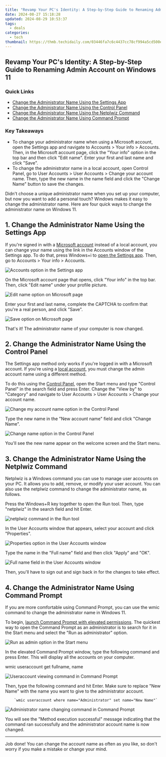 ```yaml
---
title: "Revamp Your PC's Identity: A Step-by-Step Guide to Renaming Admin Account on Windows 11"
date: 2024-08-27 15:18:28
updated: 2024-08-29 10:53:37
tags:
  - deals
categories:
  - tech
thumbnail: https://thmb.techidaily.com/03446fa7c6c4437cc78cf994a5cd500e9e19b7398656e9b5a14acb95e0d9c21d.jpg
---
```


## Revamp Your PC's Identity: A Step-by-Step Guide to Renaming Admin Account on Windows 11

### Quick Links

* [Change the Administrator Name Using the Settings App](https://visual-screen-recording.techidaily.com/new-2024-approved-comparing-recording-quality-the-pros-and-cons-of-30fps-and-60fps/)
* [Change the Administrator Name Using the Control Panel](https://extra-support.techidaily.com/updated-inside-the-world-class-editor-a-complete-guide-to-vivacuts-offerings/)
* [Change the Administrator Name Using the Netplwiz Command](https://android-unlock.techidaily.com/6-proven-ways-to-unlock-lenovo-thinkphone-phone-when-you-forget-the-password-by-drfone-android/)
* [Change the Administrator Name Using Command Prompt](https://extra-support.techidaily.com/new-premium-selection-of-budget-friendly-4k-projectors/)

### Key Takeaways

* To change your administrator name when using a Microsoft account, open the Settings app and navigate to Accounts > Your info > Accounts. Then, in the Microsoft account page, click the "Your info" option in the top bar and then click "Edit name". Enter your first and last name and click "Save".
* To change the administrator name in a local account, open Control Panel, go to User Accounts > User Accounts > Change your account name. Then, type the new name in the name field and click the "Change Name" button to save the changes.

 Didn't choose a unique administrator name when you set up your computer, but now you want to add a personal touch? Windows makes it easy to change the administrator name. Here are four quick ways to change the administrator name on Windows 11.

##  1\. Change the Administrator Name Using the Settings App

 If you're signed in with a [Microsoft account](https://sim-unlock.techidaily.com/in-2024-sim-unlock-vivo-y17s-phones-without-code-2-ways-to-remove-android-sim-lock-by-drfone-android/) instead of a local account, you can change your name using the link in the Accounts window of the Settings app. To do that, press Windows+i to [open the Settings app](https://facebook-video-footage.techidaily.com/updated-2024-approved-5-easy-ways-to-multiply-your-youtube-follower-base/). Then, go to Accounts > Your info > Accounts.

![Accounts option in the Settings app](https://static1.howtogeekimages.com/wordpress/wp-content/uploads/2023/10/accounts-option.jpg) 

 On the Microsoft account page that opens, click "Your info" in the top bar. Then, click "Edit name" under your profile picture.

![Edit name option on Microsoft page](https://static1.howtogeekimages.com/wordpress/wp-content/uploads/2023/10/edit-name-option.jpg) 

 Enter your first and last name, complete the CAPTCHA to confirm that you're a real person, and click "Save".

![Save option on Microsoft page](https://static1.howtogeekimages.com/wordpress/wp-content/uploads/2023/10/save-option-1.jpg) 

 That's it! The administrator name of your computer is now changed.

##  2\. Change the Administrator Name Using the Control Panel

 The Settings app method only works if you're logged in with a Microsoft account. If you're using a [local account](https://tech-recovery.techidaily.com/protect-your-system-with-these-15-free-instant-boot-antivirus-tools/), you must change the admin account name using a different method.

 To do this using the [Control Panel](https://screen-sharing-recording.techidaily.com/new-in-2024-facetime-call-recording-securing-your-conversations/), open the Start menu and type "Control Panel" in the search field and press Enter. Change the "View by" to "Category" and navigate to User Accounts > User Accounts > Change your account name.

![Change my account name option in the Control Panel](https://static1.howtogeekimages.com/wordpress/wp-content/uploads/2023/10/change-my-account-name.jpg) 

 Type the new name in the "New account name" field and click "Change Name".

![Change name option in the Control Panel](https://static1.howtogeekimages.com/wordpress/wp-content/uploads/2023/10/change-name-option.jpg) 

 You'll see the new name appear on the welcome screen and the Start menu.

##  3\. Change the Administrator Name Using the Netplwiz Command

 Netplwiz is a Windows command you can use to manage user accounts on your PC. It allows you to add, remove, or modify your user account. You can also use the netplwiz command to change the administrator name, as follows.

 Press the Windows+R key together to open the Run tool. Then, type "netplwiz" in the search field and hit Enter.

![netplwiz command in the Run tool](https://static1.howtogeekimages.com/wordpress/wp-content/uploads/2023/10/netplwiz-command.jpg) 

 In the User Accounts window that appears, select your account and click "Properties".

![Properties option in the User Accounts window](https://static1.howtogeekimages.com/wordpress/wp-content/uploads/2023/10/properties-option-1.jpg) 

 Type the name in the "Full name" field and then click "Apply" and "OK".

![Full name field in the User Accounts window](https://static1.howtogeekimages.com/wordpress/wp-content/uploads/2023/10/full-name-field-1.jpg) 

 Then, you'll have to sign out and sign back in for the changes to take effect.

##  4\. Change the Administrator Name Using Command Prompt

 If you are more comfortable using Command Prompt, you can use the wmic command to change the administrator name in Windows 11.

 To begin, [launch Command Prompt with elevated permissions](https://screen-mirror.techidaily.com/how-to-screen-mirroring-xiaomi-14-ultra-drfone-by-drfone-android/). The quickest way to open the Command Prompt as an administrator is to search for it in the Start menu and select the "Run as administrator" option.

![Run as admin option in the Start menu](https://static1.howtogeekimages.com/wordpress/wp-content/uploads/2023/10/run-as-admin-option-1.jpg) 

 In the elevated Command Prompt window, type the following command and press Enter. This will display all the accounts on your computer.

wmic useraccount get fullname, name

![Useraccount viewing command in Command Prompt](https://static1.howtogeekimages.com/wordpress/wp-content/uploads/2023/10/useraccount-viewing-command.jpg) 

 Then, type the following command and hit Enter. Make sure to replace "New Name" with the name you want to give to the administrator account.

        `wmic useraccount where name="Administrator" set name="New Name"`
    
![Administrator name changing command in Command Prompt](https://static1.howtogeekimages.com/wordpress/wp-content/uploads/2023/10/administrator-name-changing-command.jpg) 

 You will see the "Method execution successful" message indicating that the command ran successfully and the administrator account name is now changed.

---

 Job done! You can change the account name as often as you like, so don't worry if you make a mistake or change your mind.

<ins class="adsbygoogle"
     style="display:block"
     data-ad-format="autorelaxed"
     data-ad-client="ca-pub-7571918770474297"
     data-ad-slot="1223367746"></ins>



<ins class="adsbygoogle"
     style="display:block"
     data-ad-client="ca-pub-7571918770474297"
     data-ad-slot="8358498916"
     data-ad-format="auto"
     data-full-width-responsive="true"></ins>
